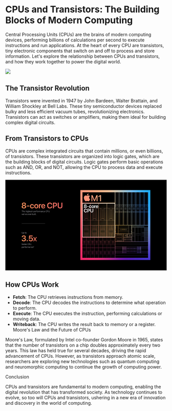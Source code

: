 # CPUs and Transistors: The Building Blocks of Modern Computing #

Central Processing Units (CPUs) are the brains of modern computing devices, performing billions of calculations per second to execute instructions and run applications. At the heart of every CPU are transistors, tiny electronic components that switch on and off to process and store information. Let's explore the relationship between CPUs and transistors, and how they work together to power the digital world.

![](assets/1222-image-of-transistor-grayscale-820x410-header.jpg.avif)

## The Transistor Revolution ##

Transistors were invented in 1947 by John Bardeen, Walter Brattain, and William Shockley at Bell Labs. These tiny semiconductor devices replaced bulky and less efficient vacuum tubes, revolutionizing electronics. Transistors can act as switches or amplifiers, making them ideal for building complex digital circuits.

## From Transistors to CPUs ##

CPUs are complex integrated circuits that contain millions, or even billions, of transistors. These transistors are organized into logic gates, which are the building blocks of digital circuits. Logic gates perform basic operations such as AND, OR, and NOT, allowing the CPU to process data and execute instructions.

![](assets/Apple_m1-chip-8-core-cpu-chart_11102020_big.jpg.large.jpg)

## How CPUs Work ##

+ **Fetch**: The CPU retrieves instructions from memory.
+ **Decode**: The CPU decodes the instructions to determine what operation to perform.
+ **Execute**: The CPU executes the instruction, performing calculations or moving data.
+ **Writeback**: The CPU writes the result back to memory or a register.
Moore's Law and the Future of CPUs

Moore's Law, formulated by Intel co-founder Gordon Moore in 1965, states that the number of transistors on a chip doubles approximately every two years. This law has held true for several decades, driving the rapid advancement of CPUs. However, as transistors approach atomic scale, researchers are exploring new technologies such as quantum computing and neuromorphic computing to continue the growth of computing power.

 Conclusion 

CPUs and transistors are fundamental to modern computing, enabling the digital revolution that has transformed society. As technology continues to evolve, so too will CPUs and transistors, ushering in a new era of innovation and discovery in the world of computing.
